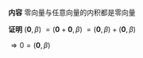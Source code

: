**内容**
零向量与任意向量的内积都是零向量

**证明**
$(\mathbf0,\beta)$
$=(\mathbf0+\mathbf0,\beta)$
$=(\mathbf0,\beta)+(\mathbf0,\beta)$

$\Rightarrow0=(\mathbf0,\beta)$
